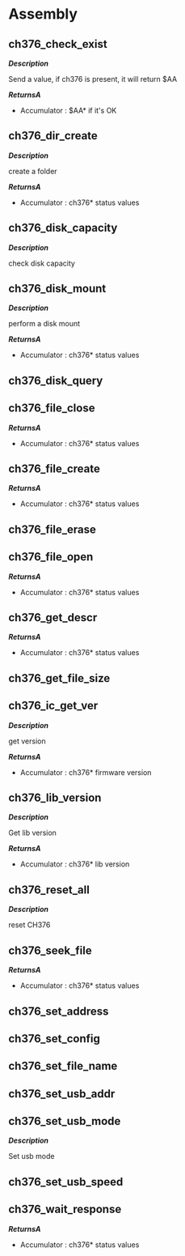 # Assembly

## ch376_check_exist

***Description***

Send a value, if ch376 is present, it will return $AA

***ReturnsA***

* Accumulator : $AA* if it's OK
## ch376_dir_create

***Description***

create a folder

***ReturnsA***

* Accumulator : ch376* status values
## ch376_disk_capacity

***Description***

check disk capacity

## ch376_disk_mount

***Description***

perform a disk mount

***ReturnsA***

* Accumulator : ch376* status values
## ch376_disk_query

## ch376_file_close

***ReturnsA***

* Accumulator : ch376* status values
## ch376_file_create

***ReturnsA***

* Accumulator : ch376* status values
## ch376_file_erase

## ch376_file_open

***ReturnsA***

* Accumulator : ch376* status values
## ch376_get_descr

***ReturnsA***

* Accumulator : ch376* status values
## ch376_get_file_size

## ch376_ic_get_ver

***Description***

get version

***ReturnsA***

* Accumulator : ch376* firmware version
## ch376_lib_version

***Description***

Get lib version

***ReturnsA***

* Accumulator : ch376* lib version
## ch376_reset_all

***Description***

reset CH376

## ch376_seek_file

***ReturnsA***

* Accumulator : ch376* status values
## ch376_set_address

## ch376_set_config

## ch376_set_file_name

## ch376_set_usb_addr

## ch376_set_usb_mode

***Description***

Set usb mode

## ch376_set_usb_speed

## ch376_wait_response

***ReturnsA***

* Accumulator : ch376* status values
